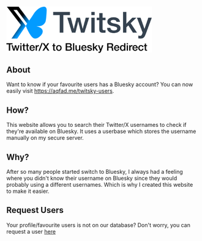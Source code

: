 <p align="left">
  <picture>
    <source
      width="380px"
      media="(prefers-color-scheme: dark)"
      srcset="https://raw.githubusercontent.com/AqFad2811/TwitSky/main/media/twitsky-logo-dark.svg"
    >
    <img
      width="380px"
      src="https://raw.githubusercontent.com/AqFad2811/TwitSky/main/media/twitsky-logo-light.svg"
      alt="TwitSky Logo"
    >
  </picture>
</p>

## About

Want to know if your favourite users has a Bluesky account? You can now easily visit https://aqfad.me/twitsky-users.

## How?

This website allows you to search their Twitter/X usernames to check if they're available on Bluesky. It uses a userbase which stores the username manually on my secure server.

## Why?

After so many people started switch to Bluesky, I always had a feeling where you didn't know their username on Bluesky since they would probably using a different usernames. Which is why I created this website to make it easier.

## Request Users

Your profile/favourite users is not on our database? Don't worry, you can request a user [here](https://aqfad.me/twitsky-users/request.html)
